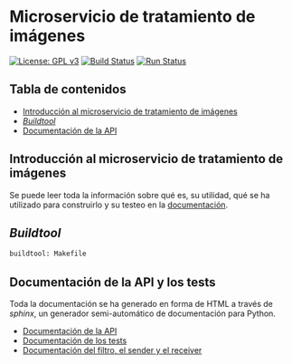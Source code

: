 # Microservicio de tratamiento de imágenes
[![License: GPL v3](https://img.shields.io/badge/License-GPLv3-blue.svg)](https://www.gnu.org/licenses/gpl-3.0)
[![Build Status](https://travis-ci.org/nazaretrogue/Microservicio-multimedia.svg?branch=master)](https://travis-ci.org/nazaretrogue/Microservicio-multimedia)
[![Run Status](https://api.shippable.com/projects/5d9d9d8227d7a00007532757/badge?branch=master)]()

## Tabla de contenidos
<!--ts-->
   * [Introducción al microservicio de tratamiento de imágenes](#Introduccion-al-microservicio-de-tratamiento-de-imagenes)
   * [*Buildtool*](#Buildtool)
   * [Documentación de la API](#Documentacion-de-la-API)
<!--te-->

## Introducción al microservicio de tratamiento de imágenes

Se puede leer toda la información sobre qué es, su utilidad, qué se ha utilizado
para construirlo y su testeo en la [documentación](https://github.com/nazaretrogue/Microservicio-multimedia/blob/master/docs/Utilidad.md).

## *Buildtool*

```bash
buildtool: Makefile
```

## Documentación de la API y los tests

Toda la documentación se ha generado en forma de HTML a través de *sphinx*, un
generador semi-automático de documentación para Python.

* [Documentación de la API](https://github.com/nazaretrogue/Microservicio-multimedia/blob/master/docs/build/html/app.html)
* [Documentación de los tests](https://github.com/nazaretrogue/Microservicio-multimedia/blob/master/docs/build/html/app.html)
* [Documentación del filtro, el sender y el receiver](https://github.com/nazaretrogue/Microservicio-multimedia/blob/master/docs/build/html/src.html)
